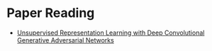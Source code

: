 # Paper Reading
- [Unsupervised Representation Learning with Deep Convolutional Generative Adversarial Networks](https://arxiv.org/pdf/1511.06434.pdf)
